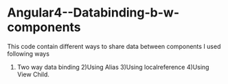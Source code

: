# Angular4--Databinding-b-w-components
This code contain different ways to share data between components
I used following ways
1) Two way data binding
2)Using Alias
3)Using localreference
4)Using View Child.
